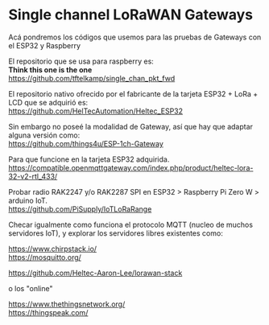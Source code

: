 # Single channel LoRaWAN Gateways

Acá pondremos los códigos que usemos para las pruebas de Gateways con el ESP32 y Raspberry

El repositorio que se usa para raspberry es:<br />
**Think this one is the one**<br />
https://github.com/tftelkamp/single_chan_pkt_fwd

El repositorio nativo ofrecido por el fabricante de la tarjeta ESP32 + LoRa + LCD que se adquirió es:<br />
https://github.com/HelTecAutomation/Heltec_ESP32

Sin embargo no poseé la modalidad de Gateway, así que hay que adaptar alguna versión como:<br />
https://github.com/things4u/ESP-1ch-Gateway

Para que funcione en la tarjeta ESP32 adquirida.<br />
https://compatible.openmqttgateway.com/index.php/product/heltec-lora-32-v2-rtl_433/

Probar radio RAK2247 y/o RAK2287 SPI en ESP32 > Raspberry Pi Zero W > arduino IoT. <br />
https://github.com/PiSupply/IoTLoRaRange


Checar igualmente como funciona el protocolo MQTT (nucleo de muchos servidores IoT), y explorar los servidores libres existentes como:<br />

https://www.chirpstack.io/<br />
https://mosquitto.org/<br />

https://github.com/Heltec-Aaron-Lee/lorawan-stack

o los "online"<br />

https://www.thethingsnetwork.org/<br />
https://thingspeak.com/<br />